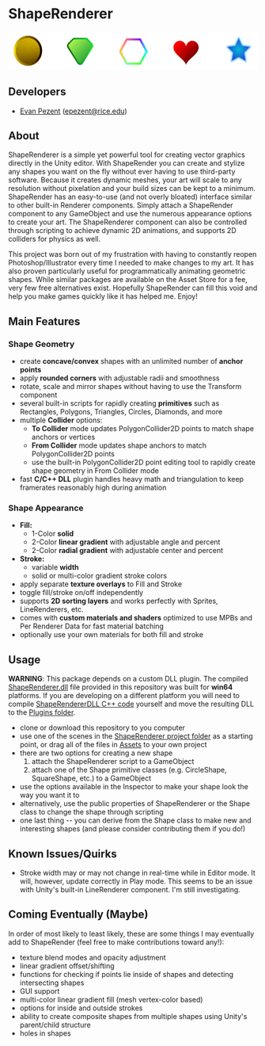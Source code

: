 # ShapeRenderer

![ShapeRenderer](https://github.com/epezent/ShapeRenderer/blob/master/screenshot.png)

## Developers

- [Evan Pezent](http://evanpezent.com) (epezent@rice.edu)

## About

ShapeRenderer is a simple yet powerful tool for creating vector graphics directly in the Unity editor. With ShapeRender you can create and stylize any shapes you want on the fly without ever having to use third-party software. Because it creates dynamic meshes, your art will scale to any resolution without pixelation and your build sizes can be kept to a minimum. ShapeRender has an easy-to-use (and not overly bloated) interface similar to other built-in Renderer components. Simply attach a ShapeRender component to any GameObject and use the numerous appearance options to create your art. The ShapeRenderer component can also be controlled through scripting to achieve dynamic 2D animations, and supports 2D colliders for physics as well.

This project was born out of my frustration with having to constantly reopen Photoshop/Illustrator every time I needed to make changes to my art. It has also proven particularly useful for programmatically animating geometric shapes. While similar packages are available on the Asset Store for a fee, very few free alternatives exist. Hopefully ShapeRender can fill this void and help you make games quickly like it has helped me. Enjoy!

## Main Features

### Shape Geometry

- create **concave/convex** shapes with an unlimited number of **anchor points**
- apply **rounded corners** with adjustable radii and smoothness
- rotate, scale and mirror shapes without having to use the Transform component
- several built-in scripts for rapidly creating **primitives** such as Rectangles, Polygons, Triangles, Circles, Diamonds, and more
- multiple **Collider** options:
    - **To Collider** mode updates PolygonCollider2D points to match shape anchors or vertices
    - **From Collider** mode updates shape anchors to match PolygonCollider2D points
    - use the built-in PolygonCollider2D point editing tool to rapidly create shape geometry in From Collider mode
- fast **C/C++ DLL** plugin handles heavy math and triangulation to keep framerates reasonably high during animation

### Shape Appearance

- **Fill:**
    - 1-Color **solid**
    - 2-Color **linear gradient** with adjustable angle and percent
    - 2-Color **radial gradient** with adjustable center and percent
- **Stroke:**
    - variable **width**
    - solid or multi-color gradient stroke colors
- apply separate **texture overlays** to Fill and Stroke
- toggle fill/stroke on/off independently
- supports **2D sorting layers** and works perfectly with Sprites, LineRenderers, etc.
- comes with **custom materials and shaders** optimized to use MPBs and Per Renderer Data for fast material batching
- optionally use your own materials for both fill and stroke

## Usage

**WARNING**: This package depends on a custom DLL plugin. The compiled [ShapeRenderer.dll](https://github.com/epezent/ShapeRenderer/tree/master/ShapeRenderer/Assets/Plugins) file provided in this repository was built for **win64** platforms. If you are developing on a different platform you will need to compile [ShapeRendererDLL C++ code](https://github.com/epezent/ShapeRenderer/tree/master/ShapeRendererDLL) yourself and move the resulting DLL to the [Plugins folder](https://github.com/epezent/ShapeRenderer/tree/master/ShapeRenderer/Assets/Plugins).

- clone or download this repository to you computer
- use one of the scenes in the [ShapeRenderer project folder](https://github.com/epezent/ShapeRenderer/tree/master/ShapeRenderer) as a starting point, or drag all of the files in [Assets](https://github.com/epezent/ShapeRenderer/tree/master/ShapeRenderer/Assets) to your own project
- there are two options for creating a new shape
    1. attach the ShapeRenderer script to a GameObject
    2. attach one of the Shape primitive classes (e.g. CircleShape, SquareShape, etc.) to a GameObject
- use the options available in the Inspector to make your shape look the way you want it to
- alternatively, use the public properties of ShapeRenderer or the Shape class to change the shape through scripting
- one last thing -- you can derive from the Shape class to make new and interesting shapes (and please consider contributing them if you do!)

## Known Issues/Quirks

- Stroke width may or may not change in real-time while in Editor mode. It will, however, update correctly in Play mode. This seems to be an issue with Unity's built-in LineRenderer component. I'm still investigating.

## Coming Eventually (Maybe)

In order of most likely to least likely, these are some things I may eventually add to ShapeRender (feel free to make contributions toward any!):

- texture blend modes and opacity adjustment
- linear gradient offset/shifting
- functions for checking if points lie inside of shapes and detecting intersecting shapes
- GUI support
- multi-color linear gradient fill (mesh vertex-color based)
- options for inside and outside strokes
- ability to create composite shapes from multiple shapes using Unity's parent/child structure
- holes in shapes
